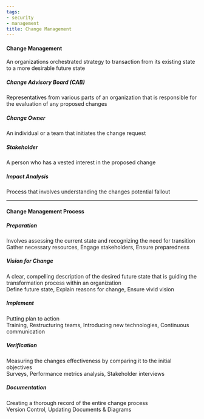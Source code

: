 ```yaml
---
tags:
- security
- management
title: Change Management
---
```


#### Change Management
An organizations orchestrated strategy to transaction from its existing state to a more desirable future state

##### Change Advisory Board (CAB)
Representatives from various parts of an organization that is responsible for the evaluation of any proposed changes

##### Change Owner
An individual or a team that initiates the change request

##### Stakeholder
A person who has a vested interest in the proposed change

##### Impact Analysis
Process that involves understanding the changes potential fallout

---

#### Change Management Process

##### Preparation
Involves assessing the current state and recognizing the need for transition  
Gather necessary resources, Engage stakeholders, Ensure preparedness

##### Vision for Change
A clear, compelling description of the desired future state that is guiding the transformation process within an organization  
Define future state, Explain reasons for change, Ensure vivid vision

##### Implement
Putting plan to action  
Training, Restructuring teams, Introducing new technologies, Continuous communication

##### Verification
Measuring the changes effectiveness by comparing it to the initial objectives  
Surveys, Performance metrics analysis, Stakeholder interviews

##### Documentation
Creating a thorough record of the entire change process  
Version Control, Updating Documents & Diagrams
